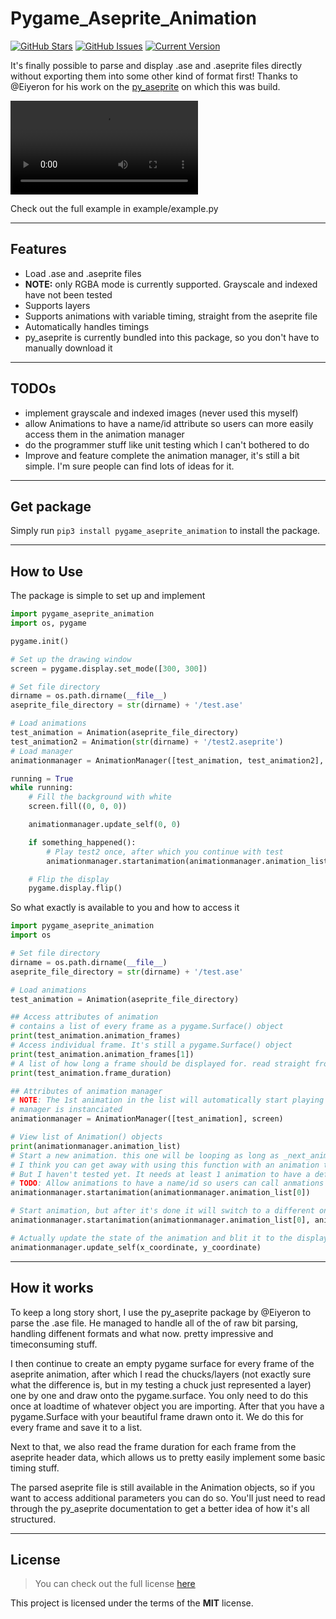 Pygame_Aseprite_Animation
============
[![GitHub Stars](https://img.shields.io/github/stars/ISebSej/pygame_aseprite_animator.svg)](https://github.com/IgorAntun/node-chat/stargazers) [![GitHub Issues](https://img.shields.io/github/issues/ISebSej/pygame_aseprite_animator.svg)](https://github.com/IgorAntun/node-chat/issues) [![Current Version](https://img.shields.io/badge/version-0.0.7-yellow.svg)](https://github.com/IgorAntun/node-chat) 

It's finally possible to parse and display .ase and .aseprite files directly without exporting them into some other kind of format first! Thanks to @Eiyeron for his work on the [py_aseprite](https://github.com/Eiyeron/py_aseprite) on which this was build.


![Animation Preview](http://i.imgur.com/n8EUvEa.mp4)

Check out the full example in example/example.py

<!-- ---
## Buy me a coffee

Whether you use this project, have learned something from it, or just like it, please consider supporting it by buying me a coffee, so I can dedicate more time on open-source projects like this :)

<a href="https://www.buymeacoffee.com/igorantun" target="_blank"><img src="https://www.buymeacoffee.com/assets/img/custom_images/orange_img.png" alt="Buy Me A Coffee" style="height: auto !important;width: auto !important;" ></a> -->

---

## Features
- Load .ase and .aseprite files
- **NOTE:** only RGBA mode is currently supported. Grayscale and indexed have not been tested
- Supports layers
- Supports animations with variable timing, straight from the aseprite file
- Automatically handles timings
- py_aseprite is currently bundled into this package, so you don't have to manually download it

---

## TODOs
- implement grayscale and indexed images (never used this myself)
- allow Animations to have a name/id attribute so users can more easily access them in the animation manager
- do the programmer stuff like unit testing which I can't bothered to do
- Improve and feature complete the animation manager, it's still a bit simple. I'm sure people can find lots of ideas for it. 

---

## Get package
Simply run `pip3 install pygame_aseprite_animation` to install the package.

---
## How to Use

The package is  simple to set up and implement

```python
import pygame_aseprite_animation
import os, pygame

pygame.init()

# Set up the drawing window
screen = pygame.display.set_mode([300, 300])

# Set file directory
dirname = os.path.dirname(__file__)
aseprite_file_directory = str(dirname) + '/test.ase'

# Load animations
test_animation = Animation(aseprite_file_directory)
test_animation2 = Animation(str(dirname) + '/test2.aseprite')
# Load manager
animationmanager = AnimationManager([test_animation, test_animation2], screen)

running = True
while running:
    # Fill the background with white
    screen.fill((0, 0, 0))

    animationmanager.update_self(0, 0)

    if something_happened():
        # Play test2 once, after which you continue with test
        animationmanager.startanimation(animationmanager.animation_list[1], animationmanager.animation_list[0])

    # Flip the display
    pygame.display.flip()

```

So what exactly is available to you and how to access it

```python
import pygame_aseprite_animation
import os

# Set file directory
dirname = os.path.dirname(__file__)
aseprite_file_directory = str(dirname) + '/test.ase'

# Load animations
test_animation = Animation(aseprite_file_directory)

## Access attributes of animation
# contains a list of every frame as a pygame.Surface() object
print(test_animation.animation_frames)
# Access individual frame. It's still a pygame.Surface() object
print(test_animation.animation_frames[1])
# A list of how long a frame should be displayed for. read straight from the .ase file
print(test_animation.frame_duration)

## Attributes of animation manager
# NOTE: The 1st animation in the list will automatically start playing when the 
# manager is instanciated
animationmanager = AnimationManager([test_animation], screen)

# View list of Animation() objects 
print(animationmanager.animation_list)
# Start a new animation. this one will be looping as long as _next_animation is not set
# I think you can get away with using this function with an animation that is not in .animation list.
# But I haven't tested yet. It needs at least 1 animation to have a default state
# TODO: Allow animations to have a name/id so users can call anmations by name instead of by index in the list
animationmanager.startanimation(animationmanager.animation_list[0])

# Start animation, but after it's done it will switch to a different on
animationmanager.startanimation(animationmanager.animation_list[0], animationmanager.animation_list[1])

# Actually update the state of the animation and blit it to the display
animationmanager.update_self(x_coordinate, y_coordinate)
```

---

## How it works

To keep a long story short, I use the py_aseprite package by @Eiyeron to parse the .ase file. He managed to handle all of the of raw bit parsing, handling diffenent formats and what now. pretty impressive and timeconsuming stuff. 

I then continue to create an empty pygame surface for every frame of the aseprite animation, after which I read the chucks/layers (not exactly sure what the difference is, but in my testing a chuck just represented a layer) one by one and draw onto the pygame.surface. You only need to do this once at loadtime of whatever object you are importing. After that you have a pygame.Surface with your beautiful frame drawn onto it.
We do this for every frame and save it to a list. 

Next to that, we also read the frame duration for each frame from the aseprite header data, which allows us to pretty easily implement some basic timing stuff.

The parsed aseprite file is still available in the Animation objects, so if you want to access additional parameters you can do so. You'll just need to read through the py_aseprite documentation to get a better idea of how it's all structured. 


---

## License
>You can check out the full license [here](https://github.com/ISebSej/pygame_aseprite_animator/blob/main/LICENSE)

This project is licensed under the terms of the **MIT** license.